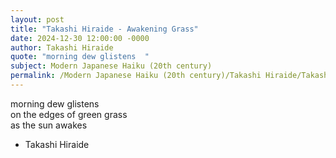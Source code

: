 ```yaml
---
layout: post
title: "Takashi Hiraide - Awakening Grass"
date: 2024-12-30 12:00:00 -0000
author: Takashi Hiraide
quote: "morning dew glistens  "
subject: Modern Japanese Haiku (20th century)
permalink: /Modern Japanese Haiku (20th century)/Takashi Hiraide/Takashi Hiraide - Awakening Grass
---
```


morning dew glistens  
on the edges of green grass  
as the sun awakes

- Takashi Hiraide

